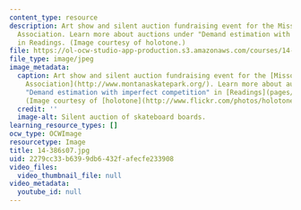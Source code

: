 ```yaml
---
content_type: resource
description: Art show and silent auction fundraising event for the Missoula Skatepark
  Association. Learn more about auctions under "Demand estimation with imperfect competition"
  in Readings. (Image courtesy of holotone.)
file: https://ol-ocw-studio-app-production.s3.amazonaws.com/courses/14-386-new-econometric-methods-spring-2007/2279cc33b6399db6432fafecfe233908_14-386s07.jpg
file_type: image/jpeg
image_metadata:
  caption: Art show and silent auction fundraising event for the [Missoula Skatepark
    Association](http://www.montanaskatepark.org/). Learn more about auctions under
    "Demand estimation with imperfect competition" in [Readings](pages/readings).
    (Image courtesy of [holotone](http://www.flickr.com/photos/holotone/).)
  credit: ''
  image-alt: Silent auction of skateboard boards.
learning_resource_types: []
ocw_type: OCWImage
resourcetype: Image
title: 14-386s07.jpg
uid: 2279cc33-b639-9db6-432f-afecfe233908
video_files:
  video_thumbnail_file: null
video_metadata:
  youtube_id: null
---
```

